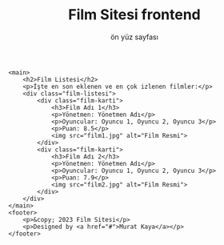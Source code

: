 <body>
    <header>
        <h1>Film Sitesi frontend</h1>
        <p>ön yüz sayfası </p>
    </header>

    <main>
        <h2>Film Listesi</h2>
        <p>İşte en son eklenen ve en çok izlenen filmler:</p>
        <div class="film-listesi">
            <div class="film-karti">
                <h3>Film Adı 1</h3>
                <p>Yönetmen: Yönetmen Adı</p>
                <p>Oyuncular: Oyuncu 1, Oyuncu 2, Oyuncu 3</p>
                <p>Puan: 8.5</p>
                <img src="film1.jpg" alt="Film Resmi">
            </div>
            <div class="film-karti">
                <h3>Film Adı 2</h3>
                <p>Yönetmen: Yönetmen Adı</p>
                <p>Oyuncular: Oyuncu 1, Oyuncu 2, Oyuncu 3</p>
                <p>Puan: 7.9</p>
                <img src="film2.jpg" alt="Film Resmi">
            </div>
        </div>
    </main>
    <footer>
        <p>&copy; 2023 Film Sitesi</p>
        <p>Designed by <a href="#">Murat Kaya</a></p>
    </footer>
</body>
</html>
